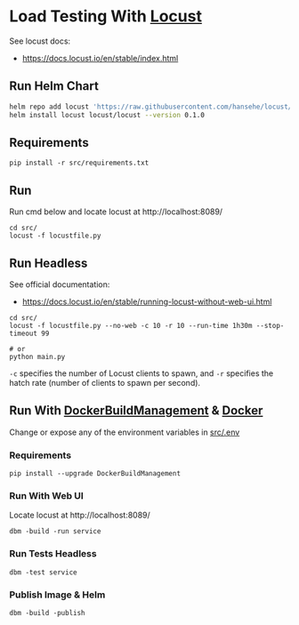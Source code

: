 # Load Testing With [Locust](https://locust.io/)

See locust docs:
- https://docs.locust.io/en/stable/index.html

## Run Helm Chart
```bash
helm repo add locust 'https://raw.githubusercontent.com/hansehe/locust/master/helm/charts'
helm install locust locust/locust --version 0.1.0
```

## Requirements
```
pip install -r src/requirements.txt
```

## Run
Run cmd below and locate locust at http://localhost:8089/
```
cd src/
locust -f locustfile.py
```

## Run Headless 
See official documentation: 
- https://docs.locust.io/en/stable/running-locust-without-web-ui.html

```
cd src/
locust -f locustfile.py --no-web -c 10 -r 10 --run-time 1h30m --stop-timeout 99

# or
python main.py
```

`-c` specifies the number of Locust clients to spawn, and `-r` specifies the hatch rate (number of clients to spawn per second).

## Run With [DockerBuildManagement](https://github.com/DIPSAS/DockerBuildManagement) & [Docker](https://www.docker.com/)
Change or expose any of the environment variables in [src/.env](src/.env)

### Requirements
```
pip install --upgrade DockerBuildManagement
```

### Run With Web UI
Locate locust at http://localhost:8089/
```
dbm -build -run service
```

### Run Tests Headless
```
dbm -test service
```

### Publish Image & Helm
```
dbm -build -publish
```
